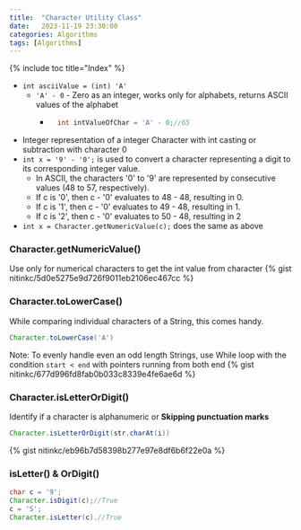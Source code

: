 ```yaml
---
title:  "Character Utility Class"
date:   2023-11-19 23:30:00
categories: Algorithms
tags: [Algorithms]
---
```


{% include toc title="Index" %}

- `int asciiValue = (int) 'A'`
  - `'A' - 0` - Zero as an integer, works only for alphabets, returns ASCII values of the alphabet
    - ```java
        int intValueOfChar = 'A' - 0;//65 
      ```
- Integer representation of a integer Character with int casting or subtraction with character 0
- `int x = '9' - '0';` is used to convert a character representing a digit to its corresponding integer value. 
  - In ASCII, the characters '0' to '9' are represented by consecutive values (48 to 57, respectively).
  - If c is '0', then c - '0' evaluates to 48 - 48, resulting in 0.
  - If c is '1', then c - '0' evaluates to 49 - 48, resulting in 1.
  - If c is '2', then c - '0' evaluates to 50 - 48, resulting in 2
- `int x = Character.getNumericValue(c);` does the same as above


### Character.getNumericValue()
Use only for numerical characters to get the int value from character
{% gist nitinkc/5d0e5275e9d726f9011eb2106ec467cc %}

### Character.toLowerCase()
While comparing individual characters of a String, this comes handy.
```java
Character.toLowerCase('A')
``` 

Note: To evenly handle even an odd length Strings, use While loop with the condition  `start < end` with pointers running from both end
{% gist nitinkc/677d996fd8fab0b033c8339e4fe6ae6d %}

### Character.isLetterOrDigit()
Identify if a character is alphanumeric or **Skipping punctuation marks**
```java
Character.isLetterOrDigit(str.charAt(i))
```
{% gist nitinkc/eb96b7d58398b277e97e8df6b6f22e0a %}

### isLetter() & OrDigit()
```java
char c = '9';
Character.isDigit(c);//True
c = 'S';
Character.isLetter(c).//True
```



